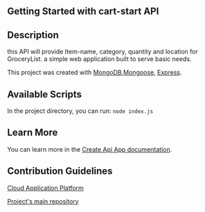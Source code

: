 ## Getting Started with cart-start API


## Description
this API will provide Item-name, category, quantity and location for GroceryList. a simple web application built to serve basic needs.

This project was created with [MongoDB](https://www.mongodb.com/),[Mongoose](https://mongoosejs.com/), [Express](https://expressjs.com/).


## Available Scripts

In the project directory, you can run:
`node index.js`


## Learn More

You can learn more in the [Create Api App documentation](https://www.mongodb.com/languages/express-mongodb-rest-api-tutorial).


## Contribution Guidelines

[Cloud Application Platform](https://cart-start.herokuapp.com/grocery-list)

[Project's main repository](https://github.com/console-fab/cart-start-api)
